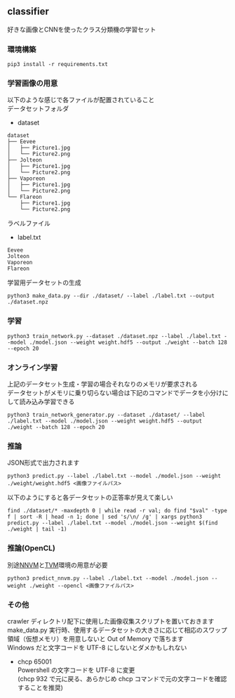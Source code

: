 classifier
---


好きな画像とCNNを使ったクラス分類機の学習セット  


### 環境構築
```
pip3 install -r requirements.txt
```


### 学習画像の用意
以下のような感じで各ファイルが配置されていること  
データセットフォルダ  
- dataset
```
dataset
├── Eevee
│   ├── Picture1.jpg
│   └── Picture2.png
├── Jolteon
│   ├── Picture1.jpg
│   └── Picture2.png
├── Vaporeon
│   ├── Picture1.jpg
│   └── Picture2.png
└── Flareon
    ├── Picture1.jpg
    └── Picture2.png
```

ラベルファイル  
- label.txt  
```
Eevee
Jolteon
Vaporeon
Flareon
```

学習用データセットの生成  
```
python3 make_data.py --dir ./dataset/ --label ./label.txt --output ./dataset.npz
```


### 学習
```
python3 train_network.py --dataset ./dataset.npz --label ./label.txt --model ./model.json --weight weight.hdf5 --output ./weight --batch 128 --epoch 20
```


### オンライン学習
上記のデータセット生成・学習の場合それなりのメモリが要求される  
データセットがメモリに乗り切らない場合は下記のコマンドでデータを小分けにして読み込み学習できる  
```
python3 train_network_generator.py --dataset ./dataset/ --label ./label.txt --model ./model.json --weight weight.hdf5 --output ./weight --batch 128 --epoch 20
```


### 推論
JSON形式で出力されます  
```
python3 predict.py --label ./label.txt --model ./model.json --weight ./weight/weight.hdf5 <画像ファイルパス>
```

以下のようにすると各データセットの正答率が見えて楽しい  
```
find ./dataset/* -maxdepth 0 | while read -r val; do find "$val" -type f | sort -R | head -n 1; done | sed 's/\n/ /g' | xargs python3 predict.py --label ./label.txt --model ./model.json --weight $(find ./weight | tail -1)
```


### 推論(OpenCL)
別途[NNVM](https://github.com/dmlc/nnvm)と[TVM](https://github.com/dmlc/tvm)環境の用意が必要  
```
python3 predict_nnvm.py --label ./label.txt --model ./model.json --weight ./weight --opencl <画像ファイルパス>
```


### その他
crawler ディレクトリ配下に使用した画像収集スクリプトを置いておきます  
make_data.py 実行時、使用するデータセットの大きさに応じて相応のスワップ領域（仮想メモリ）を用意しないと Out of Memory で落ちます  
Windows だと文字コードを UTF-8 にしないとダメかもしれない  
- chcp 65001  
  Powershell の文字コードを UTF-8 に変更  
  (chcp 932 で元に戻る、あらかじめ chcp コマンドで元の文字コードを確認することを推奨)  

